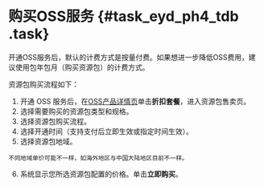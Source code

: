 # 购买OSS服务 {#task_eyd_ph4_tdb .task}

开通OSS服务后，默认的计费方式是按量付费。如果想进一步降低OSS费用，建议使用包年包月（购买资源包）的计费方式。

资源包购买流程如下：

1.   开通 OSS 服务后，在[OSS产品详情页](https://www.aliyun.com/product/oss)单击**折扣套餐**，进入资源包售卖页。 
2.   选择需要购买的资源包类型和规格。 
3.   选择资源包购买流程。 
4.   选择开通时间（支持支付后立即生效或指定时间生效）。 
5.   选择资源包地域。 

    不同地域单价可能不一样，如海外地区与中国大陆地区目前不一样。

6.   系统显示您所选资源包配置的价格。单击**立即购买**。 

